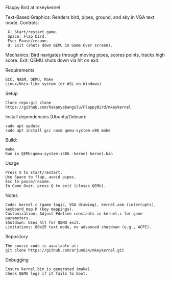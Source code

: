 Flappy Bird at mkeykernel

Text-Based Graphics: Renders bird, pipes, ground, and sky in VGA text mode.
Controls:

     X: Start/restart game.
     Space: Flap bird.
     Esc: Pause/resume.
     Q: Exit (shuts down QEMU in Game Over screen).


Mechanics: Bird navigates through moving pipes, scores points, tracks high score.
Exit: QEMU shuts down via hlt on exit.

Requirements

    GCC, NASM, QEMU, Make
    Linux/Unix-like system (or WSL on Windows)

Setup

    Clone repo:git clone https://github.com/hakanyabangulu/FlappyBird/mkeykernel

Install dependencies (Ubuntu/Debian):

    sudo apt update
    sudo apt install gcc nasm qemu-system-x86 make


Build:

    make
    Run in QEMU:qemu-system-i386 -kernel kernel.bin



Usage

    Press X to start/restart.
    Use Space to flap, avoid pipes.
    Esc to pause/resume.
    In Game Over, press Q to exit (closes QEMU).

Notes

    Code: kernel.c (game logic, VGA drawing), kernel.asm (interrupts), keyboard_map.h (key mappings).
    Customization: Adjust #define constants in kernel.c for game parameters.
    Shutdown: Uses hlt for QEMU exit.
    Limitations: 80x25 text mode, no advanced shutdown (e.g., ACPI).

Repository

    The source code is available at:
    git clone https://github.com/arjun024/mkeykernel.git

Debugging

    Ensure kernel.bin is generated (make).
    Check QEMU logs if it fails to boot.

